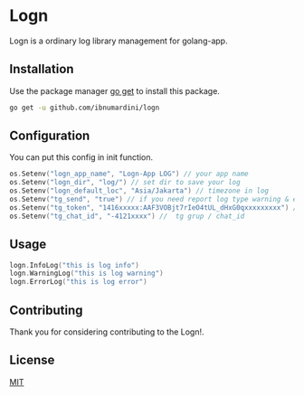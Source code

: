 # Logn

Logn is a ordinary log library management for golang-app.

## Installation

Use the package manager [go get](https://golang.org/cmd/go/#hdr-Download_and_install_packages_and_dependencies) to install this package.

```bash
go get -u github.com/ibnumardini/logn
```

## Configuration

You can put this config in init function.

```go
os.Setenv("logn_app_name", "Logn-App LOG") // your app name
os.Setenv("logn_dir", "log/") // set dir to save your log
os.Setenv("logn_default_loc", "Asia/Jakarta") // timezone in log
os.Setenv("tg_send", "true") // if you need report log type warning & error to telegam
os.Setenv("tg_token", "1416xxxxx:AAF3VOBjt7rIeO4tUL_dHxG0qxxxxxxxxx") // tg bot token
os.Setenv("tg_chat_id", "-4121xxxx") //  tg grup / chat_id
```

## Usage

```go
logn.InfoLog("this is log info")
logn.WarningLog("this is log warning")
logn.ErrorLog("this is log error")
```

## Contributing

Thank you for considering contributing to the Logn!.

## License

[MIT](https://choosealicense.com/licenses/mit/)

